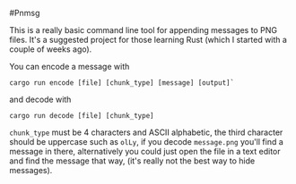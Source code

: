 #Pnmsg

This is a really basic command line tool for appending messages to PNG files.
It's a suggested project for those learning Rust (which I started with a couple
of weeks ago).

You can encode a message with 
```
cargo run encode [file] [chunk_type] [message] [output]`
```
and decode with
```
cargo run decode [file] [chunk_type]
```

`chunk_type` must be 4 characters and ASCII alphabetic, the third character
should be uppercase such as `olLy`, if you decode `message.png` you'll find
a message in there, alternatively you could just open the file in a text editor
and find the message that way, (it's really not the best way to hide messages).
